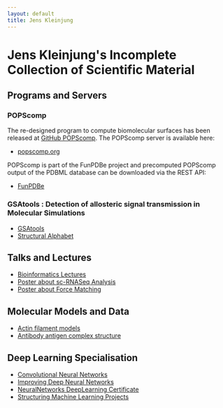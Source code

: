 ```yaml
---
layout: default
title: Jens Kleinjung 
---
```


# Jens Kleinjung's Incomplete Collection of Scientific Material

## Programs and Servers
### POPScomp
The re-designed program to compute biomolecular surfaces has been released at
[GitHub POPScomp](https://github.com/Fraternalilab/POPScomp).
The POPScomp server is available here:
* [popscomp.org](http://popscomp.org:3838)

POPScomp is part of the FunPDBe project and precomputed POPScomp output of the PDBML database
can be downloaded via the REST API:
* [FunPDBe](https://www.ebi.ac.uk/pdbe/funpdbe/)

### GSAtools : Detection of allosteric signal transmission in Molecular Simulations 
* [GSAtools](https://github.com/jkleinj/GSAtools)
* [Structural Alphabet](https://github.com/jkleinj/M32K25)

## Talks and Lectures
* [Bioinformatics Lectures](https://github.com/jkleinj/Bioinformatics_lectures)
* [Poster about sc-RNASeq Analysis](https://github.com/jkleinj/Latex_poster_ISMB_2017_Prague)
* [Poster about Force Matching](https://github.com/jkleinj/Latex_poster_ISMB_2016_Orlando)

## Molecular Models and Data
* [Actin filament models](https://github.com/jkleinj/AFMmodels)
* [Antibody antigen complex structure](http://www.rcsb.org/pdb/explore/explore.do?structureId=1f3r)

## Deep Learning Specialisation
* [Convolutional Neural Networks](https://github.com/jkleinj/jkleinj.github.io/blob/master/docs/ConvolutionalNeuralNetworks_Certificate.pdf)
* [Improving Deep Neural Networks](https://github.com/jkleinj/jkleinj.github.io/blob/master/docs/ImprovingDeepNeuralNetworks.pdf)
* [NeuralNetworks DeepLearning Certificate](https://github.com/jkleinj/jkleinj.github.io/blob/master/docs/NeuralNetworks_DeepLearning_Certificate.pdf)
* [Structuring Machine Learning Projects](https://github.com/jkleinj/jkleinj.github.io/blob/master/docs/StructuringMachineLearningProjects.pdf)
